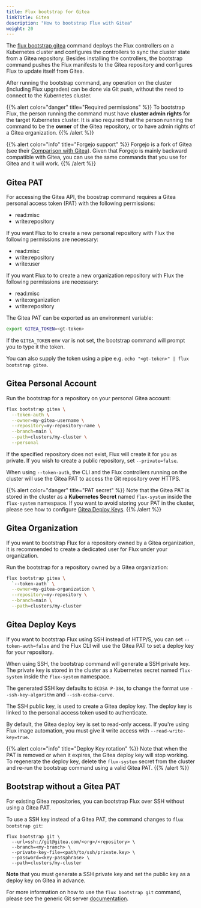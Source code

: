 ```yaml
---
title: Flux bootstrap for Gitea
linkTitle: Gitea
description: "How to bootstrap Flux with Gitea"
weight: 20
---
```


The [flux bootstrap gitea](/flux/cmd/flux_bootstrap_gitea/) command deploys the Flux controllers
on a Kubernetes cluster and configures the controllers to sync the cluster state from a Gitea repository.
Besides installing the controllers, the bootstrap command pushes the Flux manifests to the Gitea repository
and configures Flux to update itself from Gitea.

After running the bootstrap command, any operation on the cluster (including Flux upgrades)
can be done via Git push, without the need to connect to the Kubernetes cluster.

{{% alert color="danger" title="Required permissions" %}}
To bootstrap Flux, the person running the command must have **cluster admin rights** for the target Kubernetes cluster.
It is also required that the person running the command to be the **owner** of the Gitea repository,
or to have admin rights of a Gitea organization.
{{% /alert %}}

{{% alert color="info" title="Forgejo support" %}}
Forgejo is a fork of Gitea (see their [Comparison with Gitea](https://forgejo.org/compare-to-gitea/)).
Given that Forgejo is mainly backward compatible with Gitea, you can use the same commands that you use for Gitea and it will work.
{{% /alert %}}

## Gitea PAT

For accessing the Gitea API, the boostrap command requires a Gitea personal access token (PAT)
with the following permissions:

- read:misc
- write:repository

If you want Flux to to create a new personal repository with Flux the following permissions are necessary:

- read:misc
- write:repository
- write:user

If you want Flux to to create a new organization repository with Flux the following permissions are necessary:

- read:misc
- write:organization
- write:repository

The Gitea PAT can be exported as an environment variable:

```sh
export GITEA_TOKEN=<gt-token>
```

If the `GITEA_TOKEN` env var is not set, the bootstrap command will prompt you to type it the token.

You can also supply the token using a pipe e.g. `echo "<gt-token>" | flux bootstrap gitea`.

## Gitea Personal Account

Run the bootstrap for a repository on your personal Gitea account:

```sh
flux bootstrap gitea \
  --token-auth \
  --owner=my-gitea-username \
  --repository=my-repository-name \
  --branch=main \
  --path=clusters/my-cluster \
  --personal
```

If the specified repository does not exist, Flux will create it for you as private. If you wish to create
a public repository, set `--private=false`.

When using `--token-auth`, the CLI and the Flux controllers running on the cluster will use the Gitea PAT
to access the Git repository over HTTPS.

{{% alert color="danger" title="PAT secret" %}}
Note that the Gitea PAT is stored in the cluster as a **Kubernetes Secret** named `flux-system`
inside the `flux-system` namespace. If you want to avoid storing your PAT in the cluster,
please see how to configure [Gitea Deploy Keys](#gitea-deploy-keys).
{{% /alert %}}

## Gitea Organization

If you want to bootstrap Flux for a repository owned by a Gitea organization,
it is recommended to create a dedicated user for Flux under your organization.

Run the bootstrap for a repository owned by a Gitea organization:

```sh
flux bootstrap gitea \
  `--token-auth` \
  --owner=my-gitea-organization \
  --repository=my-repository \
  --branch=main \
  --path=clusters/my-cluster
```

## Gitea Deploy Keys

If you want to bootstrap Flux using SSH instead of HTTP/S, you can set `--token-auth=false` and the Flux CLI
will use the Gitea PAT to set a deploy key for your repository.

When using SSH, the bootstrap command will generate a SSH private key. The private key is stored
in the cluster as a Kubernetes secret named `flux-system` inside the `flux-system` namespace.

The generated SSH key defaults to `ECDSA P-384`, to change the format use `--ssh-key-algorithm` and `--ssh-ecdsa-curve`.

The SSH public key, is used to create a Gitea deploy key.
The deploy key is linked to the personal access token used to authenticate.

By default, the Gitea deploy key is set to read-only access.
If you're using Flux image automation, you must give it write access with `--read-write-key=true`.

{{% alert color="info" title="Deploy Key rotation" %}}
Note that when the PAT is removed or when it expires, the Gitea deploy key will stop working.
To regenerate the deploy key, delete the `flux-system` secret from the cluster and re-run
the bootstrap command using a valid Gitea PAT.
{{% /alert %}}

## Bootstrap without a Gitea PAT

For existing Gitea repositories, you can bootstrap Flux over SSH without using a Gitea PAT.

To use a SSH key instead of a Gitea PAT, the command changes to `flux bootstrap git`:

```shell
flux bootstrap git \
  --url=ssh://git@gitea.com/<org>/<repository> \
  --branch=<my-branch> \
  --private-key-file=<path/to/ssh/private.key> \
  --password=<key-passphrase> \
  --path=clusters/my-cluster
```

**Note** that you must generate a SSH private key and set the public key as a deploy key on Gitea in advance.

For more information on how to use the `flux bootstrap git` command,
please see the generic Git server [documentation](generic-git-server.md).
